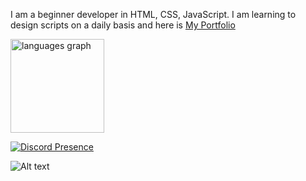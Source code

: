 I am a beginner developer in HTML, CSS, JavaScript. I am learning to design scripts on a daily basis and here is [My Portfolio](https://behance.net/victoriavika)



<img src="https://github-readme-stats.vercel.app/api/top-langs?username=deryys&locale=en&hide_title=false&layout=compact&card_width=320&langs_count=5&theme=dracula&hide_border=false" height="150" alt="languages graph"  />

[![Discord Presence](https://lanyard.cnrad.dev/api/1247913181993500766)](https://discord.com/users/1247913181993500766)

![Alt text](https://spotify-recently-played-readme.vercel.app/api?user=31vmwijmbr6cm4jwpzsjoy3srqae&unique={true|1|on|yes})
